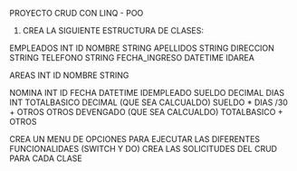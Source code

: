 PROYECTO CRUD CON LINQ - POO
1. CREA LA SIGUIENTE ESTRUCTURA DE CLASES:

EMPLEADOS
INT ID
NOMBRE STRING
APELLIDOS STRING
DIRECCION STRING
TELEFONO STRING
FECHA_INGRESO DATETIME
IDAREA

AREAS
INT ID
NOMBRE STRING


NOMINA
INT ID
FECHA DATETIME
IDEMPLEADO
SUELDO DECIMAL
DIAS INT
TOTALBASICO DECIMAL (QUE SEA CALCUALDO) SUELDO * DIAS /30 + OTROS
OTROS
DEVENGADO (QUE SEA CALCUALDO) TOTALBASICO + OTROS

CREA UN MENU DE OPCIONES PARA EJECUTAR LAS DIFERENTES FUNCIONALIDAES (SWITCH Y DO)
CREA LAS SOLICITUDES DEL CRUD PARA CADA CLASE